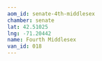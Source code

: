 ```yaml
---
aom_id: senate-4th-middlesex
chamber: senate
lat: 42.51025
lng: -71.20442
name: Fourth Middlesex
van_id: 018
---
```

